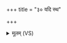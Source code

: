 +++
title = "३० यदि स्थ"

+++
<details><summary>मूलम् (VS)</summary>

यदि॒ स्थ तम॒सावृ॑ता॒ जाले॑न॒भिहि॑ता इव। सर्वाः॑ सं॒लुप्ये॒तः कृ॒त्याः पुनः॑ क॒र्त्रे प्र हि॑ण्मसि ॥
</details>